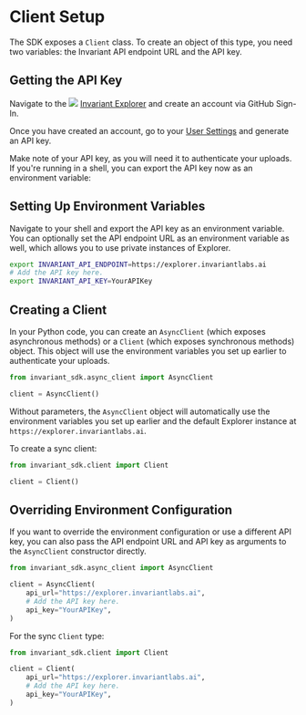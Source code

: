 # Client Setup

The SDK exposes a `Client` class. To create an object of this type, you need two variables: the Invariant API endpoint URL and the API key.

## Getting the API Key
Navigate to the <img class='inline-invariant' src="site:assets/logo.svg"/> [Invariant Explorer](https://explorer.invariantlabs.ai) and create an account via GitHub Sign-In.

Once you have created an account, go to your [User Settings](https://explorer.invariantlabs.ai/settings) and generate an API key.

Make note of your API key, as you will need it to authenticate your uploads. If you're running in a shell, you can export the API key now as an environment variable:

## Setting Up Environment Variables

Navigate to your shell and export the API key as an environment variable. You can optionally set the API endpoint URL as an environment variable as well, which allows you to use private instances of Explorer.

```bash
export INVARIANT_API_ENDPOINT=https://explorer.invariantlabs.ai
# Add the API key here.
export INVARIANT_API_KEY=YourAPIKey
```

## Creating a Client

In your Python code, you can create an `AsyncClient` (which exposes asynchronous methods) or a `Client` (which exposes synchronous methods) object. This object will use the environment variables you set up earlier to authenticate your uploads.

```python
from invariant_sdk.async_client import AsyncClient

client = AsyncClient()
```

Without parameters, the `AsyncClient` object will automatically use the environment variables you set up earlier and the default Explorer instance at `https://explorer.invariantlabs.ai`.

To create a sync client:

```python
from invariant_sdk.client import Client

client = Client()
```


## Overriding Environment Configuration

If you want to override the environment configuration or use a different API key, you can also pass the API endpoint URL and API key as arguments to the `AsyncClient` constructor directly.

```python
from invariant_sdk.async_client import AsyncClient

client = AsyncClient(
    api_url="https://explorer.invariantlabs.ai",
    # Add the API key here.
    api_key="YourAPIKey",
)
```

For the sync `Client` type:

```python
from invariant_sdk.client import Client

client = Client(
    api_url="https://explorer.invariantlabs.ai",
    # Add the API key here.
    api_key="YourAPIKey",
)
```
